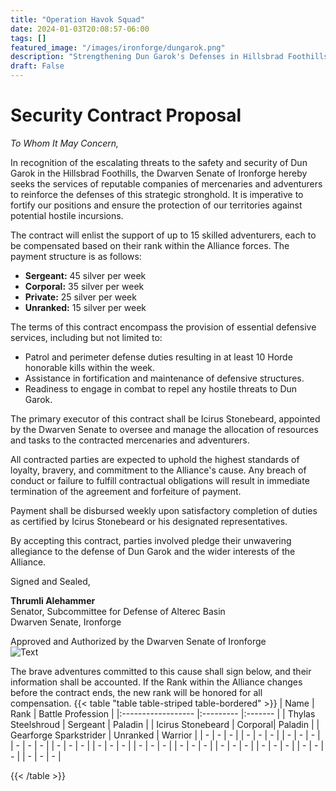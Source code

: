 ```yaml
---
title: "Operation Havok Squad"
date: 2024-01-03T20:08:57-06:00
tags: []
featured_image: "/images/ironforge/dungarok.png"
description: "Strengthening Dun Garok's Defenses in Hillsbrad Foothills"
draft: False
---
```

# Security Contract Proposal

*To Whom It May Concern,*

In recognition of the escalating threats to the safety and security of Dun Garok in the Hillsbrad Foothills, the Dwarven Senate of Ironforge hereby seeks the services of reputable companies of mercenaries and adventurers to reinforce the defenses of this strategic stronghold. It is imperative to fortify our positions and ensure the protection of our territories against potential hostile incursions.

The contract will enlist the support of up to 15 skilled adventurers, each to be compensated based on their rank within the Alliance forces. The payment structure is as follows:

- **Sergeant:** 45 silver per week
- **Corporal:** 35 silver per week
- **Private:** 25 silver per week
- **Unranked:** 15 silver per week

The terms of this contract encompass the provision of essential defensive services, including but not limited to:
  
- Patrol and perimeter defense duties resulting in at least 10 Horde honorable kills within the week.
- Assistance in fortification and maintenance of defensive structures.
- Readiness to engage in combat to repel any hostile threats to Dun Garok.

The primary executor of this contract shall be Icirus Stonebeard, appointed by the Dwarven Senate to oversee and manage the allocation of resources and tasks to the contracted mercenaries and adventurers.

All contracted parties are expected to uphold the highest standards of loyalty, bravery, and commitment to the Alliance's cause. Any breach of conduct or failure to fulfill contractual obligations will result in immediate termination of the agreement and forfeiture of payment.

Payment shall be disbursed weekly upon satisfactory completion of duties as certified by Icirus Stonebeard or his designated representatives.

By accepting this contract, parties involved pledge their unwavering allegiance to the defense of Dun Garok and the wider interests of the Alliance.

Signed and Sealed,

**Thrumli Alehammer**  
Senator, Subcommittee for Defense of Alterec Basin  
Dwarven Senate, Ironforge

Approved and Authorized by the Dwarven Senate of Ironforge  
![Text](/images/ironforge/ironforgeSeal.png "Seal of Ironforge")

The brave adventures committed to this cause shall sign below, and their information shall be accounted. If the Rank within the Alliance changes before the contract ends, the new rank will be honored for all compensation. 
{{< table "table table-striped table-bordered" >}} 
| Name               | Rank     | Battle Profession   |
|:------------------ |:--------- |:------- |
| Thylas Steelshroud | Sergeant     | Paladin |
| Icirus Stonebeard  | Corporal| Paladin |
| Gearforge Sparkstrider | Unranked | Warrior |
| - | - | - |
| - | - | - |
| - | - | - |
| - | - | - |
| - | - | - |
| - | - | - |
| - | - | - |
| - | - | - |
| - | - | - |
| - | - | - |
| - | - | - |
| - | - | - |

{{< /table >}}